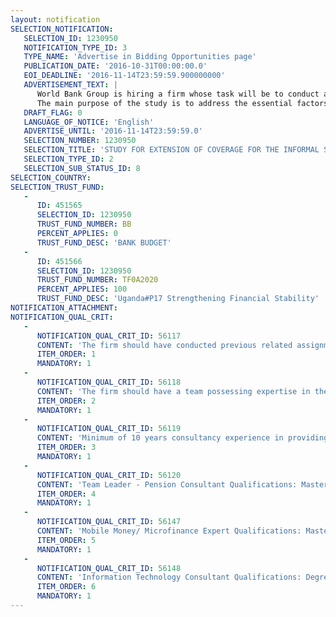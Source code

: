 ```yaml
---
layout: notification
SELECTION_NOTIFICATION: 
   SELECTION_ID: 1230950
   NOTIFICATION_TYPE_ID: 3
   TYPE_NAME: 'Advertise in Bidding Opportunities page'
   PUBLICATION_DATE: '2016-10-31T00:00:00.0'
   EOI_DEADLINE: '2016-11-14T23:59:59.900000000'
   ADVERTISEMENT_TEXT: |
      World Bank Group is hiring a firm whose task will be to conduct a study for extension of pension coverage to the informal sector workers in Uganda.
      The main purpose of the study is to address the essential factors behind the underlying barriers hindering coverage to the informal sector. The diagnostic will include an analysis not only of the existing pension system, but also of the wider financial sector (mobile money, informal sector banking and savings, relevant insurance products) and other relevant issues (national ID) to try and identify innovative and evolving savings mechanisms, which could potentially be utilized by the pension sector.
   DRAFT_FLAG: 0
   LANGUAGE_OF_NOTICE: 'English'
   ADVERTISE_UNTIL: '2016-11-14T23:59:59.0'
   SELECTION_NUMBER: 1230950
   SELECTION_TITLE: 'STUDY FOR EXTENSION OF COVERAGE FOR THE INFORMAL SECTOR WORKERS IN UGANDA'
   SELECTION_TYPE_ID: 2
   SELECTION_SUB_STATUS_ID: 8
SELECTION_COUNTRY: 
SELECTION_TRUST_FUND: 
   - 
      ID: 451565
      SELECTION_ID: 1230950
      TRUST_FUND_NUMBER: BB
      PERCENT_APPLIES: 0
      TRUST_FUND_DESC: 'BANK BUDGET'
   - 
      ID: 451566
      SELECTION_ID: 1230950
      TRUST_FUND_NUMBER: TF0A2020
      PERCENT_APPLIES: 100
      TRUST_FUND_DESC: 'Uganda#P17 Strengthening Financial Stability'
NOTIFICATION_ATTACHMENT: 
NOTIFICATION_QUAL_CRIT: 
   - 
      NOTIFICATION_QUAL_CRIT_ID: 56117
      CONTENT: 'The firm should have conducted previous related assignments within the pensions sector and/or financial services sector for regulatory or similar institutions. Studies of informal sector pension coverage in developing economies (particularly within EAC) would be an advantage.'
      ITEM_ORDER: 1
      MANDATORY: 1
   - 
      NOTIFICATION_QUAL_CRIT_ID: 56118
      CONTENT: 'The firm should have a team possessing expertise in the following areas: 1. Pension Scheme system design; 2. Mobile money and mobile savings accounts, and or informal sector/ micro-savings schemes; 3. Financial inclusion.'
      ITEM_ORDER: 2
      MANDATORY: 1
   - 
      NOTIFICATION_QUAL_CRIT_ID: 56119
      CONTENT: 'Minimum of 10 years consultancy experience in providing services in conducting financial services sector studies in Uganda, regionally and /or globally.'
      ITEM_ORDER: 3
      MANDATORY: 1
   - 
      NOTIFICATION_QUAL_CRIT_ID: 56120
      CONTENT: 'Team Leader - Pension Consultant Qualifications: Masters in Business Administration; Experience in Individual Pension Plan schemes; Wide experience in pension schemes operations in the region i.e. in Uganda and other jurisdictions; Experience in providing plan beneficiaries information about their rights and responsibilities in respect to the pension plan and documents that are required to be disclosed under regulations; At least 5 years pension administration-consulting experience'
      ITEM_ORDER: 4
      MANDATORY: 1
   - 
      NOTIFICATION_QUAL_CRIT_ID: 56147
      CONTENT: 'Mobile Money/ Microfinance Expert Qualifications: Masters in Business Administration or equivalent; Experience in informal sector/micro savings and /or mobile money; Wide experience in appropriate financial sector operations in the region i.e. in Uganda and other jurisdictions; At least 5 years relevant consulting experience'
      ITEM_ORDER: 5
      MANDATORY: 1
   - 
      NOTIFICATION_QUAL_CRIT_ID: 56148
      CONTENT: 'Information Technology Consultant Qualifications: Degree in Information Technology; Experience in IT audit, platform / system architecture design; Experience in the region i.e. in Uganda and outside; or similar conditions; Minimum of 5 years of relevant experience.'
      ITEM_ORDER: 6
      MANDATORY: 1
---
```

